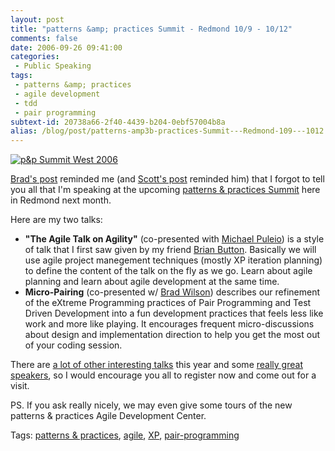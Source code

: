 ```yaml
---
layout: post
title: "patterns &amp; practices Summit - Redmond 10/9 - 10/12"
comments: false
date: 2006-09-26 09:41:00
categories:
 - Public Speaking
tags:
 - patterns &amp; practices
 - agile development
 - tdd
 - pair programming
subtext-id: 20738a66-2f40-4439-b204-0ebf57004b8a
alias: /blog/post/patterns-amp3b-practices-Summit---Redmond-109---1012.aspx
---
```



[![p&p Summit West
2006](http://www.peterprovost.org/Files/patternspracticesSummitRedmond1091012_95EE/pnpSummitHero4.jpg)](http://www.pnpsummit.com/west2006.aspx)

[Brad's
post](http://www.agileprogrammer.com/dotnetguy/archive/2006/09/26/19655.aspx)
reminded me (and [Scott's 
post](http://www.hanselman.com/blog/PatternsPracticesSummitWest2006.aspx)
reminded him) that I forgot to tell you all that I'm speaking at the upcoming
[patterns & practices Summit](http://www.pnpsummit.com/west2006.aspx) here in
Redmond next month.

Here are my two talks:

  * **"The Agile Talk on Agility"** (co-presented with [Michael
    Puleio](http://blogs.msdn.com/mpuleio/)) is a style of talk that I first
    saw given by my friend [Brian
    Button](http://www.agileprogrammer.com/oneagilecoder). Basically we will
    use agile project manegement techniques (mostly XP iteration planning) to
    define the content of the talk on the fly as we go. Learn about agile
    planning and learn about agile development at the same time.
  * **Micro-Pairing** (co-presented w/ [Brad
    Wilson](http://www.agileprogrammer.com/dotnetguy/)) describes our
    refinement of the eXtreme Programming practices of Pair Programming and
    Test Driven Development into a fun development practices that feels less
    like work and more like playing. It encourages frequent micro-discussions
    about design and implementation direction to help you get the most out of
    your coding session.

There are [a lot of other interesting
talks](http://www.pnpsummit.com/west2006schedule.aspx) this year and some
[really great speakers](http://www.pnpsummit.com/west2006presenters.aspx), so I
would encourage you all to register now and come out for a visit.

PS. If you ask really nicely, we may even give some tours of the new patterns &
practices Agile Development Center.

Tags: [patterns & practices](http://del.icio.us/popular/patterns+&+practices),
[agile](http://del.icio.us/popular/agile), [XP](http://del.icio.us/popular/XP),
[pair-programming](http://del.icio.us/popular/pair-programming)
